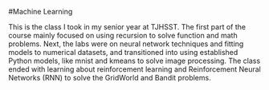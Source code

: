 #Machine Learning

This is the class I took in my senior year at TJHSST. The first part of the course mainly focused on using recursion to solve function and math problems. Next,
the labs were on neural network techniques and fitting models to numerical datasets, and transitioned into using established Python models, 
like mnist and kmeans to solve image processing. The class ended with learning about reinforcement learning and Reinforcement Neural Networks (RNN) to
solve the GridWorld and Bandit problems. 
